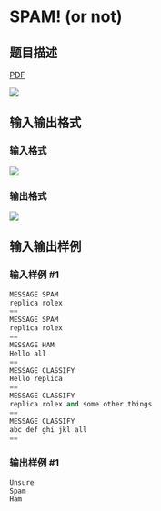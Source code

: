 # SPAM! (or not)

## 题目描述

[problemUrl]: https://uva.onlinejudge.org/index.php?option=com_onlinejudge&Itemid=8&category=78&page=show_problem&problem=2666

[PDF](https://uva.onlinejudge.org/external/116/p11619.pdf)

![](https://cdn.luogu.com.cn/upload/vjudge_pic/UVA11619/c3211e33e38b3441fa808149a6523cef7a3aa47c.png)

## 输入输出格式

### 输入格式

![](https://cdn.luogu.com.cn/upload/vjudge_pic/UVA11619/827684e9b621d6bd9555495c22c3ba4571567e2a.png)

### 输出格式

![](https://cdn.luogu.com.cn/upload/vjudge_pic/UVA11619/1317e3c2c6bd704d5bbcce3aea3e8b0cc99ca665.png)

## 输入输出样例

### 输入样例 #1

```cpp
MESSAGE SPAM
replica rolex
==
MESSAGE SPAM
replica rolex
==
MESSAGE HAM
Hello all
==
MESSAGE CLASSIFY
Hello replica
==
MESSAGE CLASSIFY
replica rolex and some other things
==
MESSAGE CLASSIFY
abc def ghi jkl all
==
```


### 输出样例 #1

```cpp
Unsure
Spam
Ham
```


